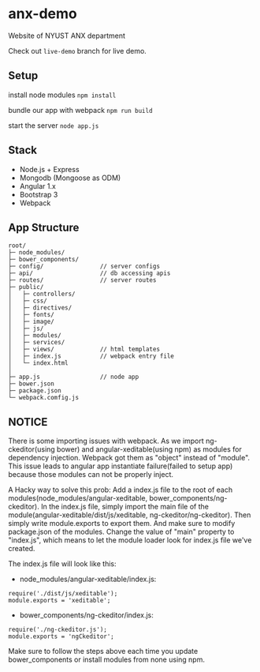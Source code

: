 # anx-demo
Website of NYUST ANX department

Check out `live-demo` branch for live demo.

## Setup
install node modules `npm install`

bundle our app with webpack `npm run build`

start the server `node app.js`

## Stack
- Node.js + Express
- Mongodb (Mongoose as ODM)
- Angular 1.x
- Bootstrap 3
- Webpack

## App Structure

```
root/
├─ node_modules/
├─ bower_components/
├─ config/                // server configs
├─ api/                   // db accessing apis
├─ routes/                // server routes
├─ public/
│   ├─ controllers/
│   ├─ css/
│   ├─ directives/
│   ├─ fonts/
│   ├─ image/
│   ├─ js/
│   ├─ modules/
│   ├─ services/
│   ├─ views/             // html templates
│   ├─ index.js           // webpack entry file
│   └─ index.html
│
├─ app.js                 // node app
├─ bower.json
├─ package.json
└─ webpack.comfig.js
```

## NOTICE
There is some importing issues with webpack. As we import ng-ckeditor(using bower) and angular-xeditable(using npm) as modules for dependency injection. Webpack got them as "object" instead of "module". This issue leads to angular app instantiate failure(failed to setup app) because those modules can not be properly inject.

A Hacky way to solve this prob: 
Add a index.js file to the root of each modules(node_modules/angular-xeditable, bower_components/ng-ckeditor). In the index.js file, simply import the main file of the module(angular-xeditable/dist/js/xeditable, ng-ckeditor/ng-ckeditor). Then simply write module.exports to export them. And make sure to modify package.json of the modules. Change the value of "main" property to "index.js", which means to let the module loader look for index.js file we've created.

The index.js file will look like this:

- node_modules/angular-xeditable/index.js:
```
require('./dist/js/xeditable');
module.exports = 'xeditable';
```
- bower_components/ng-ckeditor/index.js:
```
require('./ng-ckeditor.js');
module.exports = 'ngCkeditor';
```

Make sure to follow the steps above each time you update bower_components or install modules from none using npm.